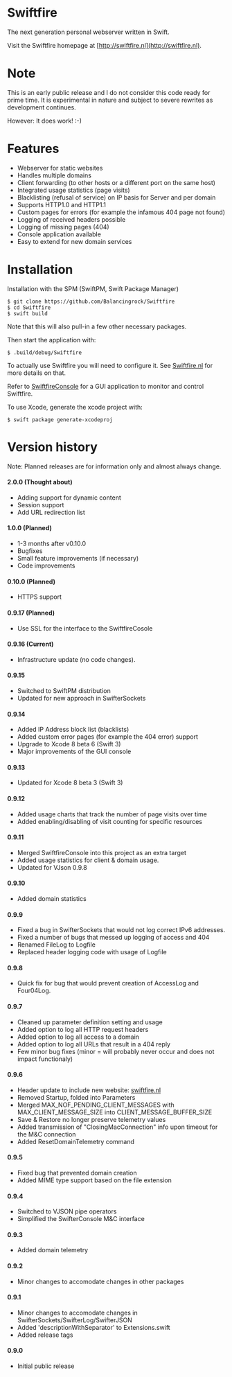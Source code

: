 # Swiftfire
The next generation personal webserver written in Swift.

Visit the Swiftfire homepage at [http://swiftfire.nl](http://swiftfire.nl).

# Note

This is an early public release and I do not consider this code ready for prime time. It is experimental in nature and subject to severe rewrites as development continues.

However: It does work! :-)

# Features

- Webserver for static websites
- Handles multiple domains
- Client forwarding (to other hosts or a different port on the same host)
- Integrated usage statistics (page visits)
- Blacklisting (refusal of service) on IP basis for Server and per domain
- Supports HTTP1.0 and HTTP1.1
- Custom pages for errors (for example the infamous 404 page not found)
- Logging of received headers possible
- Logging of missing pages (404)
- Console application available
- Easy to extend for new domain services

# Installation

Installation with the SPM (SwiftPM, Swift Package Manager)

~~~~
$ git clone https://github.com/Balancingrock/Swiftfire
$ cd Swiftfire
$ swift build
~~~~

Note that this will also pull-in a few other necessary packages.

Then start the application with:

~~~~
$ .build/debug/Swiftfire
~~~~

To actually use Swiftfire you will need to configure it. See [Swiftfire.nl](http://swiftfire.nl) for more details on that.

Refer to [SwiftfireConsole](https://github.com/Balancingrock/SwiftfireConsole) for a GUI application to monitor and control Swiftfire.

To use Xcode, generate the xcode project with:

~~~~
$ swift package generate-xcodeproj
~~~~

# Version history

Note: Planned releases are for information only and almost always change.

#### 2.0.0 (Thought about)

- Adding support for dynamic content
- Session support
- Add URL redirection list

#### 1.0.0 (Planned)

- 1-3 months after v0.10.0
- Bugfixes
- Small feature improvements (if necessary)
- Code improvements

#### 0.10.0 (Planned)

- HTTPS support

#### 0.9.17 (Planned)

- Use SSL for the interface to the SwiftfireCosole

#### 0.9.16 (Current)

- Infrastructure update (no code changes).

#### 0.9.15

- Switched to SwiftPM distribution
- Updated for new approach in SwifterSockets

#### 0.9.14

- Added IP Address block list (blacklists)
- Added custom error pages (for example the 404 error) support
- Upgrade to Xcode 8 beta 6 (Swift 3)
- Major improvements of the GUI console

#### 0.9.13

- Updated for Xcode 8 beta 3 (Swift 3)

#### 0.9.12

- Added usage charts that track the number of page visits over time
- Added enabling/disabling of visit counting for specific resources

#### 0.9.11

- Merged SwiftfireConsole into this project as an extra target
- Added usage statistics for client & domain usage.
- Updated for VJson 0.9.8

#### 0.9.10

- Added domain statistics

#### 0.9.9

- Fixed a bug in SwifterSockets that would not log correct IPv6 addresses.
- Fixed a number of bugs that messed up logging of access and 404
- Renamed FileLog to Logfile
- Replaced header logging code with usage of Logfile

#### 0.9.8

- Quick fix for bug that would prevent creation of AccessLog and Four04Log.

#### 0.9.7

- Cleaned up parameter definition setting and usage
- Added option to log all HTTP request headers
- Added option to log all access to a domain
- Added option to log all URLs that result in a 404 reply
- Few minor bug fixes (minor = will probably never occur and does not impact functionaly)

#### 0.9.6

- Header update to include new website: [swiftfire.nl](http://swiftfire.nl)
- Removed Startup, folded into Parameters
- Merged MAX_NOF_PENDING_CLIENT_MESSAGES with MAX_CLIENT_MESSAGE_SIZE into CLIENT_MESSAGE_BUFFER_SIZE
- Save & Restore no longer preserve telemetry values
- Added transmission of "ClosingMacConnection" info upon timeout for the M&C connection
- Added ResetDomainTelemetry command

#### 0.9.5

- Fixed bug that prevented domain creation
- Added MIME type support based on the file extension

#### 0.9.4

- Switched to VJSON pipe operators
- Simplified the SwifterConsole M&C interface

#### 0.9.3

- Added domain telemetry

#### 0.9.2

- Minor changes to accomodate changes in other packages

#### 0.9.1

- Minor changes to accomodate changes in SwifterSockets/SwifterLog/SwifterJSON
- Added 'descriptionWithSeparator' to Extensions.swift
- Added release tags

#### 0.9.0

- Initial public release
